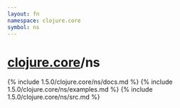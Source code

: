 ```yaml
---
layout: fn
namespace: clojure.core
symbol: ns
---
```


# [clojure.core](../)/ns

{% include 1.5.0/clojure.core/ns/docs.md %}
{% include 1.5.0/clojure.core/ns/examples.md %}
{% include 1.5.0/clojure.core/ns/src.md %}

